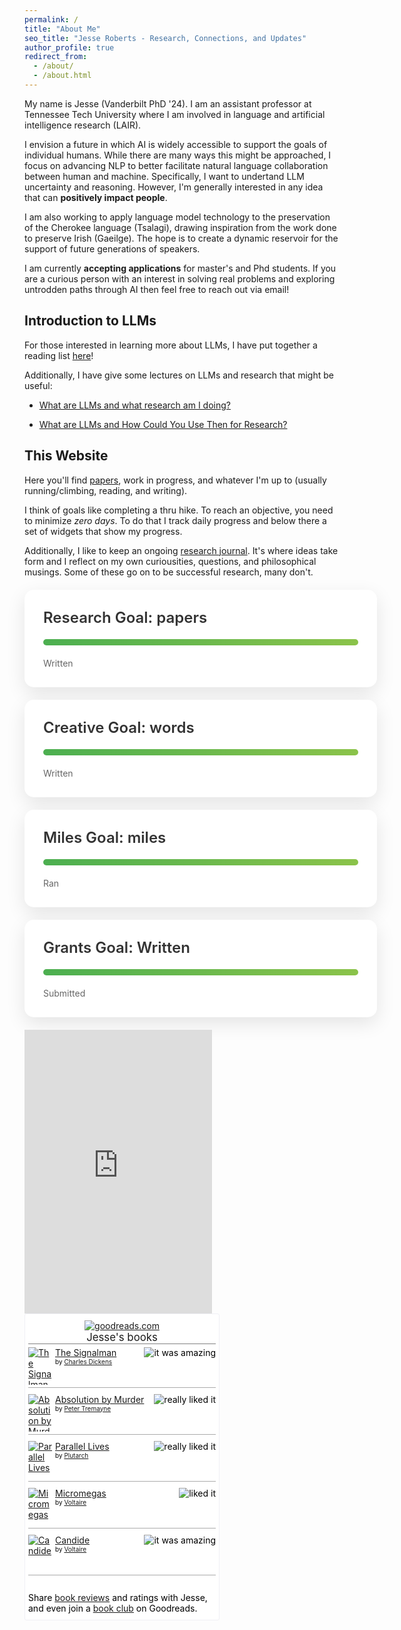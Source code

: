 ```yaml
---
permalink: /
title: "About Me"
seo_title: "Jesse Roberts - Research, Connections, and Updates"
author_profile: true
redirect_from: 
  - /about/
  - /about.html
---
```




My name is Jesse (Vanderbilt PhD '24). I am an assistant professor at Tennessee Tech University where I am involved in language and artificial intelligence research (LAIR). 

I envision a future in which AI is widely accessible to support the goals of individual humans. While there are many ways this might be approached, I focus on advancing NLP to better facilitate natural language collaboration between human and machine. Specifically, I want to undertand LLM uncertainty and reasoning. However, I'm generally interested in any idea that can **positively impact people**.

I am also working to apply language model technology to the preservation of the Cherokee language (Tsalagi), drawing inspiration from the work done to preserve Irish (Gaeilge). The hope is to create a dynamic reservoir for the support of future generations of speakers. 

<!--The **specific aims** of my research are to (1) understand LLM cognition, (2) preserve endangered languages, (3) improve semantically-complex search, and (4) empower researchers with better tools for the analysis of linguistics and semantics. -->

I am currently **accepting applications** for master's and Phd students. If you are a curious person with an interest in solving real problems and exploring untrodden paths through AI then feel free to reach out via email!

Introduction to LLMs
------
For those interested in learning more about LLMs, I have put together a reading list [here](https://www.zotero.org/groups/5650079/llm_foundations_reading/items/PA9EGZCE)!

Additionally, I have give some lectures on LLMs and research that might be useful:

- [What are LLMs and what research am I doing?](https://docs.google.com/presentation/d/1_Pvp9_k95nxteglsCVeX1XsYURGGrziOQmbJYnbLLoI/edit?usp=share_link)

- [What are LLMs and How Could You Use Then for Research?](https://docs.google.com/presentation/d/1w7bZLiH0T-K22qParP4oqnAfYjXGMY7WF950Nc0aQlQ/edit?usp=sharing)

This Website
------
Here you'll find [papers](/publications/), work in progress, and whatever I'm up to (usually running/climbing, reading, and writing). 

I think of goals like completing a thru hike. To reach an objective, you need to minimize _zero days_. To do that I track daily progress and below there a set of widgets that show my progress. 

Additionally, I like to keep an ongoing [research journal](/year-archive/). It's where ideas take form and I reflect on my own curiousities, questions, and philosophical musings. Some of these go on to be successful research, many don't. 



<div float="left">


<!-- This is the area where writing progress is shown -->

<link href="https://fonts.googleapis.com/css2?family=Inter:wght@400;600;700&display=swap" rel="stylesheet">
<link href="https://fonts.googleapis.com/css2?family=Inter:wght@400;600;700&display=swap" rel="stylesheet">


<style>
  .countdown-wrap {
  width: 100%;
  max-width: 650px;
  padding: 30px;
  font-family: 'Inter', sans-serif;
  margin: 20px auto;
  color: #333;
  background-color: #ffffff;
  border-radius: 15px;
  box-shadow: 0 10px 30px rgba(0,0,0,0.1);
}

.countdown-wrap .goal {
  font-size: 24px;
  font-weight: 600;
  margin-bottom: 20px;
}

.countdown-wrap .glass {
  width: 100%;
  height: 10px;
  background: #f0f0f0;
  border-radius: 5px;
  overflow: hidden;
  margin-bottom: 20px;
}

.countdown-wrap .progress {
  height: 10px;
  background: linear-gradient(90deg, #4CAF50, #8BC34A);
  transition: width 0.5s ease-in-out;
}

.countdown-wrap .goal-stats {
  display: flex;
  justify-content: space-between;
}

.countdown-wrap .goal-stat {
  text-align: center;
}

.countdown-wrap .goal-number {
  font-size: 28px;
  font-weight: 700;
  color: #4CAF50;
}

.countdown-wrap .goal-label {
  font-size: 14px;
  color: #666;
}

@media screen and (max-width: 480px) {
  .countdown-wrap {
    padding: 20px;
  }
  
  .countdown-wrap .goal {
    font-size: 20px;
  }
  
  .countdown-wrap .goal-number {
    font-size: 24px;
  }
}
</style>

<div class="countdown-wrap">
  <div class="goal">Research Goal: <span class="goal-value"></span> papers</div>
  <div class="glass">
    <div id="progress1" class="progress" data-goal="" data-progress=""></div>
  </div>
  <div class="goal-stats">
    <div class="goal-stat">
      <span class="goal-number progress-value"></span>
      <span class="goal-label">Written</span>
    </div>
    <div class="goal-stat">
      <span class="goal-number daysLeft"></span>
      <span class="goal-label"> </span>
    </div>
  </div>
</div>

<div class="countdown-wrap">
  <div class="goal">Creative Goal: <span class="goal-value"></span> words</div>
  <div class="glass">
    <div id="progress2" class="progress" data-goal="" data-progress=""></div>
  </div>
  <div class="goal-stats">
    <div class="goal-stat">
      <span class="goal-number progress-value"></span>
      <span class="goal-label">Written</span>
    </div>
    <div class="goal-stat">
      <span class="goal-number daysLeft"></span>
      <span class="goal-label"> </span>
    </div>
  </div>
</div>

<div class="countdown-wrap">
  <div class="goal">Miles Goal: <span class="goal-value"></span> miles</div>
  <div class="glass">
    <div id="progress3" class="progress" data-goal="" data-progress=""></div>
  </div>
  <div class="goal-stats">
    <div class="goal-stat">
      <span class="goal-number progress-value"></span>
      <span class="goal-label">Ran</span>
    </div>
    <div class="goal-stat">
      <span class="goal-number daysLeft"></span>
      <span class="goal-label"> </span>
    </div>
  </div>
</div>



<div class="countdown-wrap">
  <div class="goal">Grants Goal: <span class="goal-value"></span> Written</div>
  <div class="glass">
    <div id="progress4" class="progress" data-goal="" data-progress=""></div>
  </div>
  <div class="goal-stats">
    <div class="goal-stat">
      <span class="goal-number progress-value"></span>
      <span class="goal-label">Submitted</span>
    </div>
    <div class="goal-stat">
      <span class="goal-number daysLeft"></span>
      <span class="goal-label"> </span>
    </div>
  </div>
</div>

<script>
  function updateProgress(goalId, goal, progress) {
    const progressElement = document.getElementById(goalId);
    const percentage = (progress / goal) * 100;
    progressElement.style.width = percentage + '%';
    progressElement.dataset.goal = goal;
    progressElement.dataset.progress = progress;

    const wrapperElement = progressElement.closest('.countdown-wrap');
    wrapperElement.querySelector('.goal-value').textContent = goal;
    wrapperElement.querySelector('.progress-value').textContent = progress;

    const targetDate = TARGET_DATES[goalId];
    const daysLeft = getDaysLeft(targetDate);
    const formattedDate = formatDate(targetDate);
    const daysLeftElement = wrapperElement.querySelector('.daysLeft');
    daysLeftElement.textContent = `${daysLeft} till ${formattedDate}`;
  }

  function getDaysLeft(targetDate) {
    const today = new Date();
    const endDate = new Date(targetDate);
    const oneDay = 1000 * 60 * 60 * 24;
    const daysLeft = Math.ceil((endDate.getTime() - today.getTime()) / oneDay);
    return daysLeft > 0 ? daysLeft : 0;
  }

  function formatDate(dateString) {
    const date = new Date(dateString);
    const options = { month: 'short', day: 'numeric' };
    return date.toLocaleDateString('en-US', options);
  }
  
  // Set goals and progress
  const TARGET_DATES = {
    'progress1': "{{ site.research_date }}",
    'progress2': "{{ site.creative_date }}",
    'progress3': "{{ site.miles_date }}",
    'progress4': "{{ site.grants_date }}"
  };
  updateProgress('progress1', {{ site.research_goal }}, {{ site.research_words }}); // Research goal
  updateProgress('progress2', {{ site.creative_goal }}, {{ site.creative_words }});  // Creative goal
  updateProgress('progress3', {{ site.miles_goal }}, {{ site.miles_ran }});  // miles goal
  updateProgress('progress4', {{ site.grants_goal }}, {{ site.grants_submitted }});  // grants goal
</script>

<!-- This is the end of writing progress -->



<iframe height='454' width='300' frameborder='0' allowtransparency='true' scrolling='no' src='https://www.strava.com/athletes/100752705/latest-rides/274d85ff1858403cdb3ff73155d333f9acb777f8'></iframe>

<!-- Show static HTML/CSS as a placeholder in case js is not enabled - javascript include will override this if things work -->
<style type="text/css" media="screen">
.gr_custom_widget_ {
/* customize your Goodreads widget  here*/
width: 300px
}
.gr_custom_container_ {
/* customize your Goodreads widget container here*/
border: 1px solid #f0f0f5;
border-radius:3px;
padding: 10px 5px 10px 5px;
background-color: #FFF;
color: #000;
width: 300px
}
.gr_custom_header_ {
/* customize your Goodreads header here*/
border-bottom: 1px solid gray;
width: 100%;
margin-bottom: 5px;
text-align: center;
font-size: 120%
}
.gr_custom_each_container_ {
/* customize each individual book container here */
width: 100%;
clear: both;
margin-bottom: 10px;
overflow: auto;
padding-bottom: 4px;
border-bottom: 1px solid #aaa;
}
.gr_custom_book_container_ {
/* customize your book covers here */
overflow: hidden;
height: 60px;
float: left;
margin-right: 4px;
width: 39px;
}
.gr_custom_author_ {
/* customize your author names here */
font-size: 10px;
}
.gr_custom_tags_ {
/* customize your tags here */
font-size: 10px;
color: gray;
}
.gr_custom_rating_ {
/* customize your rating stars here */
float: right;
}
</style>
<div style="width: 300px; float: left">
<div id="gr_custom_widget_">
    <div class="gr_custom_container_">

<center>
<a rel="nofollow" href="https://www.goodreads.com/"><img alt="goodreads.com" style="border:0" src="https://s.gr-assets.com/images/widget/widget_logo.gif" /></a>
  
<div class="gr_custom_header_">
<a style="text-decoration: none;" rel="nofollow" href="https://www.goodreads.com/review/list/178001093-jesse-roberts?shelf=read&amp;utm_medium=api&amp;utm_source=custom_widget">Jesse&#39;s books</a>
</div>

</center>


<div class="gr_custom_each_container_">
    <div class="gr_custom_book_container_">
      <a title="The Signalman" rel="nofollow" href="https://www.goodreads.com/review/show/6485616200?utm_medium=api&amp;utm_source=custom_widget"><img alt="The Signalman" border="0" src="https://i.gr-assets.com/images/S/compressed.photo.goodreads.com/books/1338150001l/9968921._SY75_.jpg" /></a>
    </div>
    <div class="gr_custom_rating_">
      <span class=" staticStars notranslate" title="it was amazing"><img alt="it was amazing" src="https://s.gr-assets.com/images/layout/gr_red_star_active.png" /><img alt="" src="https://s.gr-assets.com/images/layout/gr_red_star_active.png" /><img alt="" src="https://s.gr-assets.com/images/layout/gr_red_star_active.png" /><img alt="" src="https://s.gr-assets.com/images/layout/gr_red_star_active.png" /><img alt="" src="https://s.gr-assets.com/images/layout/gr_red_star_active.png" /></span>
    </div>
    <div class="gr_custom_title_">
      <a rel="nofollow" href="https://www.goodreads.com/review/show/6485616200?utm_medium=api&amp;utm_source=custom_widget">The Signalman</a>
    </div>
    <div class="gr_custom_author_">
      by <a rel="nofollow" href="https://www.goodreads.com/author/show/239579.Charles_Dickens">Charles Dickens</a>
    </div>
</div>
<div class="gr_custom_each_container_">
    <div class="gr_custom_book_container_">
      <a title="Absolution by Murder (Sister Fidelma, #1)" rel="nofollow" href="https://www.goodreads.com/review/show/6485615630?utm_medium=api&amp;utm_source=custom_widget"><img alt="Absolution by Murder" border="0" src="https://i.gr-assets.com/images/S/compressed.photo.goodreads.com/books/1399951107l/706476._SY75_.jpg" /></a>
    </div>
    <div class="gr_custom_rating_">
      <span class=" staticStars notranslate" title="really liked it"><img alt="really liked it" src="https://s.gr-assets.com/images/layout/gr_red_star_active.png" /><img alt="" src="https://s.gr-assets.com/images/layout/gr_red_star_active.png" /><img alt="" src="https://s.gr-assets.com/images/layout/gr_red_star_active.png" /><img alt="" src="https://s.gr-assets.com/images/layout/gr_red_star_active.png" /><img alt="" src="https://s.gr-assets.com/images/layout/gr_red_star_inactive.png" /></span>
    </div>
    <div class="gr_custom_title_">
      <a rel="nofollow" href="https://www.goodreads.com/review/show/6485615630?utm_medium=api&amp;utm_source=custom_widget">Absolution by Murder</a>
    </div>
    <div class="gr_custom_author_">
      by <a rel="nofollow" href="https://www.goodreads.com/author/show/16291.Peter_Tremayne">Peter Tremayne</a>
    </div>
</div>
<div class="gr_custom_each_container_">
    <div class="gr_custom_book_container_">
      <a title="Parallel Lives" rel="nofollow" href="https://www.goodreads.com/review/show/6485614975?utm_medium=api&amp;utm_source=custom_widget"><img alt="Parallel Lives" border="0" src="https://i.gr-assets.com/images/S/compressed.photo.goodreads.com/books/1365654635l/3679100._SY75_.jpg" /></a>
    </div>
    <div class="gr_custom_rating_">
      <span class=" staticStars notranslate" title="really liked it"><img alt="really liked it" src="https://s.gr-assets.com/images/layout/gr_red_star_active.png" /><img alt="" src="https://s.gr-assets.com/images/layout/gr_red_star_active.png" /><img alt="" src="https://s.gr-assets.com/images/layout/gr_red_star_active.png" /><img alt="" src="https://s.gr-assets.com/images/layout/gr_red_star_active.png" /><img alt="" src="https://s.gr-assets.com/images/layout/gr_red_star_inactive.png" /></span>
    </div>
    <div class="gr_custom_title_">
      <a rel="nofollow" href="https://www.goodreads.com/review/show/6485614975?utm_medium=api&amp;utm_source=custom_widget">Parallel Lives</a>
    </div>
    <div class="gr_custom_author_">
      by <a rel="nofollow" href="https://www.goodreads.com/author/show/31015.Plutarch">Plutarch</a>
    </div>
</div>
<div class="gr_custom_each_container_">
    <div class="gr_custom_book_container_">
      <a title="Micromegas" rel="nofollow" href="https://www.goodreads.com/review/show/6485614197?utm_medium=api&amp;utm_source=custom_widget"><img alt="Micromegas" border="0" src="https://i.gr-assets.com/images/S/compressed.photo.goodreads.com/books/1181459579l/1156110._SX50_.jpg" /></a>
    </div>
    <div class="gr_custom_rating_">
      <span class=" staticStars notranslate" title="liked it"><img alt="liked it" src="https://s.gr-assets.com/images/layout/gr_red_star_active.png" /><img alt="" src="https://s.gr-assets.com/images/layout/gr_red_star_active.png" /><img alt="" src="https://s.gr-assets.com/images/layout/gr_red_star_active.png" /><img alt="" src="https://s.gr-assets.com/images/layout/gr_red_star_inactive.png" /><img alt="" src="https://s.gr-assets.com/images/layout/gr_red_star_inactive.png" /></span>
    </div>
    <div class="gr_custom_title_">
      <a rel="nofollow" href="https://www.goodreads.com/review/show/6485614197?utm_medium=api&amp;utm_source=custom_widget">Micromegas</a>
    </div>
    <div class="gr_custom_author_">
      by <a rel="nofollow" href="https://www.goodreads.com/author/show/5754446.Voltaire">Voltaire</a>
    </div>
</div>
<div class="gr_custom_each_container_">
    <div class="gr_custom_book_container_">
      <a title="Candide" rel="nofollow" href="https://www.goodreads.com/review/show/6485613748?utm_medium=api&amp;utm_source=custom_widget"><img alt="Candide" border="0" src="https://i.gr-assets.com/images/S/compressed.photo.goodreads.com/books/1345060082l/19380._SY75_.jpg" /></a>
    </div>
    <div class="gr_custom_rating_">
      <span class=" staticStars notranslate" title="it was amazing"><img alt="it was amazing" src="https://s.gr-assets.com/images/layout/gr_red_star_active.png" /><img alt="" src="https://s.gr-assets.com/images/layout/gr_red_star_active.png" /><img alt="" src="https://s.gr-assets.com/images/layout/gr_red_star_active.png" /><img alt="" src="https://s.gr-assets.com/images/layout/gr_red_star_active.png" /><img alt="" src="https://s.gr-assets.com/images/layout/gr_red_star_active.png" /></span>
    </div>
    <div class="gr_custom_title_">
      <a rel="nofollow" href="https://www.goodreads.com/review/show/6485613748?utm_medium=api&amp;utm_source=custom_widget">Candide</a>
    </div>
    <div class="gr_custom_author_">
      by <a rel="nofollow" href="https://www.goodreads.com/author/show/5754446.Voltaire">Voltaire</a>
    </div>
</div>
<br style="clear: both"/>

<noscript>
Share <a rel="nofollow" href="https://www.goodreads.com/">book reviews</a> and ratings with Jesse, and even join a <a rel="nofollow" href="https://www.goodreads.com/group">book club</a> on Goodreads.
</noscript>
</div>

</div>

<script src="https://www.goodreads.com/review/custom_widget/178001093.Jesse's%20bookshelf:%20read?cover_position=left&cover_size=small&num_books=5&order=d&shelf=read&show_author=1&show_cover=1&show_rating=1&show_review=0&show_tags=0&show_title=1&sort=date_read" type="text/javascript" charset="utf-8"></script>


</div>
</div>





